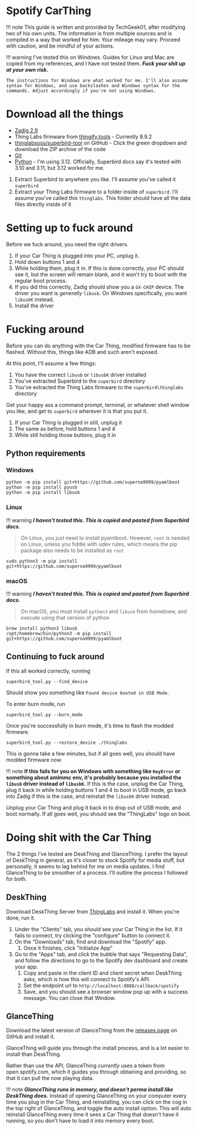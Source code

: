 # Spotify CarThing

!!! note
    This guide is written and provided by TechGeek01, after modifying two of his own units.
    The information is from multiple sources and is compiled in a way that worked for him. Your mileage may vary.
    Proceed with caution, and be mindful of your actions.

!!! warning
    I've tested this on Windows. Guides for Linux and Mac are copied from my references, and I have not tested them. ***Fuck your shit up at your own risk.***
    
    The instructions for Windows are what worked for me. I'll also assume syntax for Windows, and use backslashes and Windows syntax for the commands. Adjust accordingly if you're not using Windows.

# Download all the things
- [Zadig 2.9](https://zadig.akeo.ie/)
- Thing Labs firmware from [thingify.tools](https://thingify.tools/) - Currently 8.9.2
- [thinglabsoss/superbird-tool](https://github.com/thinglabsoss/superbird-tool) on GitHub - Click the green dropdown and download the ZIP archive of the code
- [Git]([https://git-scm.com/downloads](https://git-scm.com/downloads))
- [Python](https://www.python.org/) - I'm using 3.12. Officially, Superbird docs say it's tested with 3.10 and 3.11, but 3.12 worked for me.  

1. Extract Superbird to anywhere you like. I'll assume you've called it `superbird`
2. Extract your Thing Labs firmware to a folder inside of `superbird`. I'll assume you've called this `thinglabs`. This folder should have all the data files directly inside of it

# Setting up to fuck around
Before we fuck around, you need the right drivers.  
1. If your Car Thing is plugged into your PC, unplug it.  
2. Hold down buttons 1 and 4  
3. While holding them, plug it in. If this is done correctly, your PC should see it, but the screen will remain blank, and it won't try to boot with the regular boot process.  
4. If you did this correctly, Zadig should show you a `GX-CHIP` device. The driver you want is *generally* `libusb`. On Windows specifically, you want `libusbK` instead.  
5. Install the driver  


# Fucking around
Before you can do anything with the Car Thing, modified firmware has to be flashed. Without this, things like ADB and such aren't exposed.

At this point, I'll assume a few things:  
1. You have the correct `libusb` or `libusbK` driver installed  
2. You've extracted Superbird to the `superbird` directory  
3. You've extracted the Thing Labs firmware to the `superbird\thinglabs` directory  

Get your happy ass a command prompt, terminal, or whatever shell window you like, and get to `superbird` wherever it is that you put it.

1. If your Car Thing is plugged in still, unplug it  
2. The same as before, hold buttons 1 and 4  
3. While still holding those buttons, plug it in  


## Python requirements
### Windows
```
python -m pip install git+https://github.com/superna9999/pyamlboot
python -m pip install pyusb
python -m pip install libusb
```

### Linux
!!! warning
    ***I haven't tested this. This is copied and pasted from Superbird docs.***

> On Linux, you just need to install pyamlboot. However, `root` is needed on Linux, unless you fiddle with udev rules, which means the pip package also needs to be installed as `root`

```
sudo python3 -m pip install git+https://github.com/superna9999/pyamlboot
```

### macOS
!!! warning
    ***I haven't tested this. This is copied and pasted from Superbird docs.***

> On macOS, you must install `python3` and `libusb` from homebrew, and execute using that version of python

```
brew install python3 libusb
/opt/homebrew/bin/python3 -m pip install git+https://github.com/superna9999/pyamlboot
```

## Continuing to fuck around
If this all worked correctly, running
```
superbird_tool.py --find_device
```
Should show you something like `Found device booted in USB Mode`.

To enter burn mode, run
```
superbird_tool.py --burn_mode
```

Once you're successfully in burn mode, it's time to flash the modded firmware.
```
superbird_tool.py --restore_device ./thinglabs
```

This is gonna take a few minutes, but if all goes well, you should have modded firmware now.

!!! note
    **If this fails for you on Windows with something like `KeyError` or something about amlmmc env, it's probably because you installed the `libusb` driver instead of `libusbK`.** If this is the case, unplug the Car Thing, plug it back in while holding buttons 1 and 4 to boot in USB mode, go back into Zadig if this is the case, and reinstall the `libusbK` driver instead.

Unplug your Car Thing and plug it back in to drop out of USB mode, and boot normally. If all goes well, you should see the "ThingLabs" logo on boot.

# Doing shit with the Car Thing
The 2 things I've tested are DeskThing and GlanceThing. I prefer the layout of DeskThing in general, as it's closer to stock Spotify for media stuff, but personally, it seems to lag behind for me on media updates. I find GlanceThing to be smoother of a process. I'll outline the process I followed for both.

## DeskThing
Download DeskThing Server from [ThingLabs](https://thingify.tools/firmware/aKYXqc_4TE-hv8Q1Khr7F?tab=versions) and install it. When you're done, run it.

1. Under the "Clients" tab, you *should* see your Car Thing in the list. If it fails to connect, try clicking the "configure" button to connect it.  
2. On the "Downloads" tab, find and download the "Spotify" app.  
    1. Once it finishes, click "Initialize App"  
3. Go to the "Apps" tab, and click the bubble that says "Requesting Data", and follow the directions to go to the Spotify dev dashboard and create your app.  
    1. Copy and paste in the client ID and client secret when DeskThing asks, which is how this will connect to Spotify's API.  
    2. Set the endpoint url to `http://localhost:8888/callback/spotify`  
    3. Save, and you should see a browser window pop up with a success message. You can close that Window.  

## GlanceThing
Download the latest version of GlanceThing from the [releases page](https://github.com/BluDood/GlanceThing/releases) on GitHub and install it.

GlanceThing will guide you through the install process, and is a lot easier to install than DeskThing.

Rather than use the API, GlanceThing *currently* uses a token from open.spotify.com, which it guides you through obtaining and providing, so that it can pull the now playing data.

!!! note
    ***GlanceThing runs in memory, and doesn't perma install like DeskThing does.*** Instead of opening GlanceThing on your computer every time you plug in the Car Thing, and reinstalling, you can click on the cog in the top right of GlanceThing, and toggle the auto install option. This will auto reinstall GlanceThing every time it sees a Car Thing that doesn't have it running, so you don't have to load it into memory every boot.